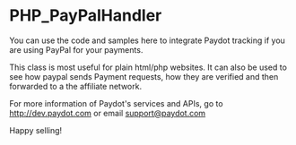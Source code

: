 PHP_PayPalHandler
==========

You can use the code and samples here to integrate Paydot tracking if you are using PayPal for your payments.

This class is most useful for plain html/php websites. 
It can also be used to see how paypal sends Payment requests, how they are verified and then forwarded to a the affiliate network.

For more information of Paydot's services and APIs, go to http://dev.paydot.com or email support@paydot.com

Happy selling!